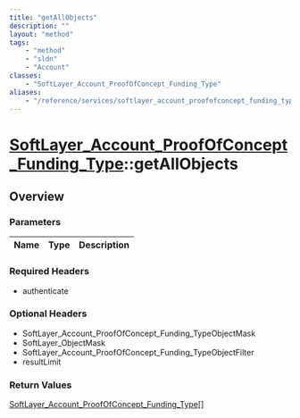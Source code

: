 ```yaml
---
title: "getAllObjects"
description: ""
layout: "method"
tags:
    - "method"
    - "sldn"
    - "Account"
classes:
    - "SoftLayer_Account_ProofOfConcept_Funding_Type"
aliases:
    - "/reference/services/softlayer_account_proofofconcept_funding_type/getAllObjects"
---
```

# [SoftLayer_Account_ProofOfConcept_Funding_Type](/reference/services/SoftLayer_Account_ProofOfConcept_Funding_Type)::getAllObjects




## Overview 


### Parameters 
|Name | Type | Description |
| --- | --- | --- |


### Required Headers
* authenticate

### Optional Headers
* SoftLayer_Account_ProofOfConcept_Funding_TypeObjectMask
* SoftLayer_ObjectMask
* SoftLayer_Account_ProofOfConcept_Funding_TypeObjectFilter
* resultLimit

### Return Values
<a href='/reference/datatypes/SoftLayer_Account_ProofOfConcept_Funding_Type'>SoftLayer_Account_ProofOfConcept_Funding_Type[] </a>

